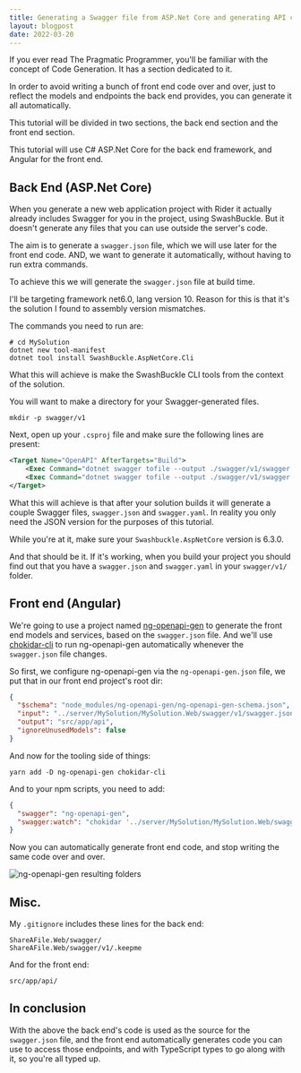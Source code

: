 ```yaml
---
title: Generating a Swagger file from ASP.Net Core and generating API code for Angular
layout: blogpost
date: 2022-03-20
---
```


If you ever read The Pragmatic Programmer, you'll be familiar with the concept of Code Generation.  It has a section dedicated to it.

In order to avoid writing a bunch of front end code over and over, just to reflect the models and endpoints the back end provides, you can generate it all automatically.

This tutorial will be divided in two sections, the back end section and the front end section.

This tutorial will use C# ASP.Net Core for the back end framework, and Angular for the front end.

## Back End (ASP.Net Core)

When you generate a new web application project with Rider it actually already includes Swagger for you in the project, using SwashBuckle.  But it doesn't generate any files that you can use outside the server's code.

The aim is to generate a `swagger.json` file, which we will use later for the front end code.  AND, we want to generate it automatically, without having to run extra commands.

To achieve this we will generate the `swagger.json` file at build time.

I'll be targeting framework net6.0, lang version 10.  Reason for this is that it's the solution I found to assembly version mismatches.

The commands you need to run are:

```shell
# cd MySolution
dotnet new tool-manifest
dotnet tool install SwashBuckle.AspNetCore.Cli
```

What this will achieve is make the SwashBuckle CLI tools from the context of the solution.

You will want to make a directory for your Swagger-generated files.

```shell
mkdir -p swagger/v1
```

Next, open up your `.csproj` file and make sure the following lines are present:

```xml
<Target Name="OpenAPI" AfterTargets="Build">
    <Exec Command="dotnet swagger tofile --output ./swagger/v1/swagger.yaml --yaml $(OutputPath)$(AssemblyName).dll v1" WorkingDirectory="$(ProjectDir)" />
    <Exec Command="dotnet swagger tofile --output ./swagger/v1/swagger.json $(OutputPath)$(AssemblyName).dll v1" WorkingDirectory="$(ProjectDir)" />
</Target>
```

What this will achieve is that after your solution builds it will generate a couple Swagger files, `swagger.json` and `swagger.yaml`.  In reality you only need the JSON version for the purposes of this tutorial.

While you're at it, make sure your `Swashbuckle.AspNetCore` version is 6.3.0.

And that should be it.  If it's working, when you build your project you should find out that you have a `swagger.json` and `swagger.yaml` in your `swagger/v1/` folder.

## Front end (Angular)

We're going to use a project named [ng-openapi-gen](ng-openapi-gen) to generate the front end models and services, based on the `swagger.json` file.  And we'll use [chokidar-cli] to run ng-openapi-gen automatically whenever the `swagger.json` file changes.

[ng-openapi-gen]: https://www.npmjs.com/package/ng-openapi-gen
[chokidar-cli]: https://www.npmjs.com/package/chokidar-cli

So first, we configure ng-openapi-gen via the `ng-openapi-gen.json` file, we put that in our front end project's root dir:

```json
{
  "$schema": "node_modules/ng-openapi-gen/ng-openapi-gen-schema.json",
  "input": "../server/MySolution/MySolution.Web/swagger/v1/swagger.json",
  "output": "src/app/api",
  "ignoreUnusedModels": false
}
```

And now for the tooling side of things:

```shell
yarn add -D ng-openapi-gen chokidar-cli
```

And to your npm scripts, you need to add:

```json
{
  "swagger": "ng-openapi-gen",
  "swagger:watch": "chokidar '../server/MySolution/MySolution.Web/swagger/v1/swagger.json' -c 'npm run swagger'"
}
```

Now you can automatically generate front end code, and stop writing the same code over and over.

![ng-openapi-gen resulting folders](https://s3.eu-west-2.amazonaws.com/greduan.com/generating-models-and-api-services-for-angular-from-aspnetcore/ng-openapi-gen-result.PNG)

## Misc.

My `.gitignore` includes these lines for the back end:

```
ShareAFile.Web/swagger/
ShareAFile.Web/swagger/v1/.keepme
```

And for the front end:

```
src/app/api/
```

## In conclusion

With the above the back end's code is used as the source for the `swagger.json` file, and the front end automatically generates code you can use to access those endpoints, and with TypeScript types to go along with it, so you're all typed up.
